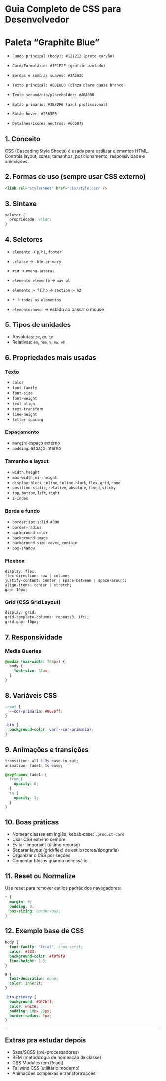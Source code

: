 # Guia Completo de CSS para Desenvolvedor

# Paleta “Graphite Blue”

- `Fundo principal (body): #121212 (preto carvão)`

- `Card/Formulário: #1E1E2F (grafite azulado)`

- `Bordas e sombras suaves: #2A2A3C`

- `Texto principal: #E0E0E0 (cinza claro quase branco)`

- `Texto secundário/placeholder: #A0A0B0`

- `Botão primário: #3B82F6 (azul profissional)`

- `Botão hover: #2563EB`

- `Detalhes/ícones neutros: #606078`

## 1. Conceito

CSS (Cascading Style Sheets) é usado para estilizar elementos HTML. Controla layout, cores, tamanhos, posicionamento, responsividade e animações.

## 2. Formas de uso (sempre usar CSS externo)

```html
<link rel="stylesheet" href="css/style.css" />
```

## 3. Sintaxe

```css
seletor {
  propriedade: valor;
}
```

## 4. Seletores

- `elemento` → `p`, `h1`, `footer`
- `.classe` → `.btn-primary`
- `#id` → `#menu-lateral`
- `elemento elemento` → `nav ul`
- `elemento > filho` → `section > h2`
- `*` → `todos os elementos`

- `elemento:hover` → estado ao passar o mouse

## 5. Tipos de unidades

- Absolutas: `px`, `cm`, `in`
- Relativas: `em`, `rem`, `%`, `vw`, `vh`

## 6. Propriedades mais usadas

### Texto

- `color`
- `font-family`
- `font-size`
- `font-weight`
- `text-align`
- `text-transform`
- `line-height`
- `letter-spacing`

### Espaçamento

- `margin`: espaço externo
- `padding`: espaço interno

### Tamanho e layout

- `width`, `height`
- `max-width`, `min-height`
- `display`: `block`, `inline`, `inline-block`, `flex`, `grid`, `none`
- `position`: `static`, `relative`, `absolute`, `fixed`, `sticky`
- `top`, `bottom`, `left`, `right`
- `z-index`

### Borda e fundo

- `border`: `1px solid #000`
- `border-radius`
- `background-color`
- `background-image`
- `background-size`: `cover`, `contain`
- `box-shadow`

### Flexbox

```css
display: flex;
flex-direction: row | column;
justify-content: center | space-between | space-around;
align-items: center | stretch;
gap: 10px;
```

### Grid (CSS Grid Layout)

```css
display: grid;
grid-template-columns: repeat(3, 1fr);
grid-gap: 10px;
```

## 7. Responsividade

### Media Queries

```css
@media (max-width: 768px) {
  body {
    font-size: 14px;
  }
}
```

## 8. Variáveis CSS

```css
:root {
  --cor-primaria: #007bff;
}

.btn {
  background-color: var(--cor-primaria);
}
```

## 9. Animações e transições

```css
transition: all 0.3s ease-in-out;
animation: fadeIn 1s ease;

@keyframes fadeIn {
  from {
    opacity: 0;
  }
  to {
    opacity: 1;
  }
}
```

## 10. Boas práticas

- Nomear classes em inglês, kebab-case: `.product-card`
- Usar CSS externo sempre
- Evitar !important (último recurso)
- Separar layout (grid/flex) de estilo (cores/tipografia)
- Organizar o CSS por seções
- Comentar blocos quando necessário

## 11. Reset ou Normalize

Use reset para remover estilos padrão dos navegadores:

```css
* {
  margin: 0;
  padding: 0;
  box-sizing: border-box;
}
```

## 12. Exemplo base de CSS

```css
body {
  font-family: "Arial", sans-serif;
  color: #333;
  background-color: #f9f9f9;
  line-height: 1.6;
}

a {
  text-decoration: none;
  color: inherit;
}

.btn-primary {
  background: #007bff;
  color: white;
  padding: 10px 20px;
  border-radius: 5px;
}
```

---

## Extras pra estudar depois

- Sass/SCSS (pré-processadores)
- BEM (metodologia de nomeação de classe)
- CSS Modules (em React)
- Tailwind CSS (utilitário moderno)
- Animações complexas e transformações
